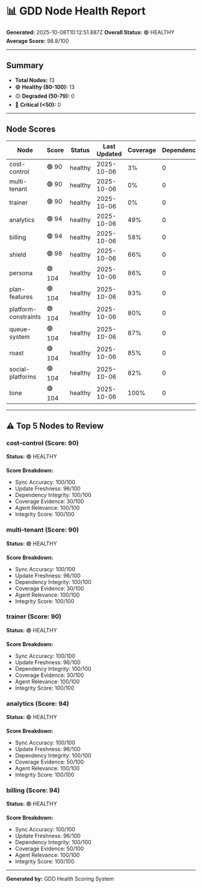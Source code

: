 # 📊 GDD Node Health Report

**Generated:** 2025-10-08T10:12:51.887Z
**Overall Status:** 🟢 HEALTHY
**Average Score:** 98.8/100

---

## Summary

- **Total Nodes:** 13
- 🟢 **Healthy (80-100):** 13
- 🟡 **Degraded (50-79):** 0
- 🔴 **Critical (<50):** 0

---

## Node Scores

| Node | Score | Status | Last Updated | Coverage | Dependencies | Issues |
|------|-------|--------|--------------|----------|--------------|--------|
| cost-control | 🟢 90 | healthy | 2025-10-06 | 3% | 0 | 0 |
| multi-tenant | 🟢 90 | healthy | 2025-10-06 | 0% | 0 | 0 |
| trainer | 🟢 90 | healthy | 2025-10-06 | 0% | 0 | 0 |
| analytics | 🟢 94 | healthy | 2025-10-06 | 49% | 0 | 0 |
| billing | 🟢 94 | healthy | 2025-10-06 | 58% | 0 | 0 |
| shield | 🟢 98 | healthy | 2025-10-06 | 66% | 0 | 0 |
| persona | 🟢 104 | healthy | 2025-10-06 | 86% | 0 | 0 |
| plan-features | 🟢 104 | healthy | 2025-10-06 | 93% | 0 | 0 |
| platform-constraints | 🟢 104 | healthy | 2025-10-06 | 80% | 0 | 0 |
| queue-system | 🟢 104 | healthy | 2025-10-06 | 87% | 0 | 0 |
| roast | 🟢 104 | healthy | 2025-10-06 | 85% | 0 | 0 |
| social-platforms | 🟢 104 | healthy | 2025-10-06 | 82% | 0 | 0 |
| tone | 🟢 104 | healthy | 2025-10-06 | 100% | 0 | 0 |

---

## ⚠️ Top 5 Nodes to Review

### cost-control (Score: 90)

**Status:** 🟢 HEALTHY

**Score Breakdown:**
- Sync Accuracy: 100/100
- Update Freshness: 96/100
- Dependency Integrity: 100/100
- Coverage Evidence: 30/100
- Agent Relevance: 100/100
- Integrity Score: 100/100


### multi-tenant (Score: 90)

**Status:** 🟢 HEALTHY

**Score Breakdown:**
- Sync Accuracy: 100/100
- Update Freshness: 96/100
- Dependency Integrity: 100/100
- Coverage Evidence: 30/100
- Agent Relevance: 100/100
- Integrity Score: 100/100


### trainer (Score: 90)

**Status:** 🟢 HEALTHY

**Score Breakdown:**
- Sync Accuracy: 100/100
- Update Freshness: 96/100
- Dependency Integrity: 100/100
- Coverage Evidence: 30/100
- Agent Relevance: 100/100
- Integrity Score: 100/100


### analytics (Score: 94)

**Status:** 🟢 HEALTHY

**Score Breakdown:**
- Sync Accuracy: 100/100
- Update Freshness: 96/100
- Dependency Integrity: 100/100
- Coverage Evidence: 50/100
- Agent Relevance: 100/100
- Integrity Score: 100/100


### billing (Score: 94)

**Status:** 🟢 HEALTHY

**Score Breakdown:**
- Sync Accuracy: 100/100
- Update Freshness: 96/100
- Dependency Integrity: 100/100
- Coverage Evidence: 50/100
- Agent Relevance: 100/100
- Integrity Score: 100/100


---

**Generated by:** GDD Health Scoring System

